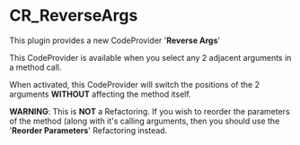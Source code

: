 CR_ReverseArgs
==============

This plugin provides a new CodeProvider '**Reverse Args**'

This CodeProvider is available when you select any 2 adjacent arguments in a method call.

When activated, this CodeProvider will switch the positions of the 2 arguments **WITHOUT** affecting the method itself.

**WARNING**: This is **NOT** a Refactoring. If you wish to reorder the parameters of the method (along with it's calling arguments, then you should use the '**Reorder Parameters**' Refactoring instead.
